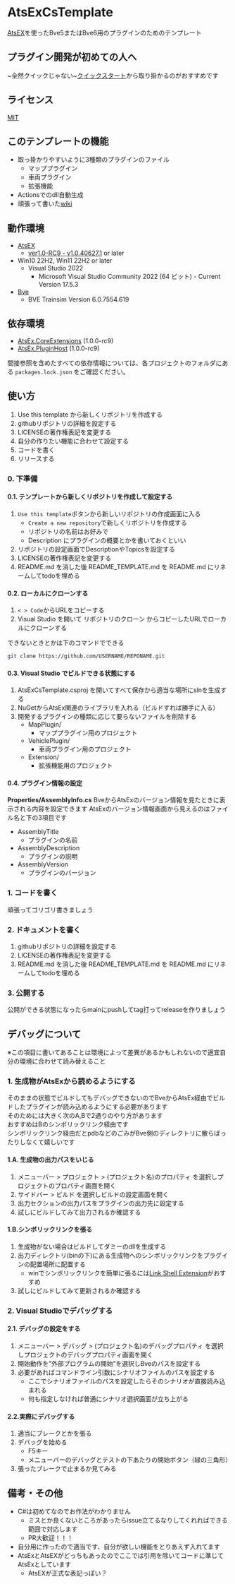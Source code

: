 # AtsExCsTemplate
[AtsEX](https://github.com/automatic9045/AtsEX)を使ったBve5またはBve6用のプラグインのためのテンプレート


## プラグイン開発が初めての人へ
~全然クイックじゃない~[クイックスタート](../../wiki/クイックスタート/)から取り掛かるのがおすすめです


## ライセンス
[MIT](LICENSE)

## このテンプレートの機能
- 取っ掛かりやすいように3種類のプラグインのファイル
    - マッププラグイン
    - 車両プラグイン
    - 拡張機能
- Actionsでのdll自動生成
- 頑張って書いた[wiki](../../wiki/)


## 動作環境
- [AtsEX](https://github.com/automatic9045/AtsEX)
    - [ver1.0-RC9 - v1.0.40627.1](https://github.com/automatic9045/AtsEX/releases/tag/v1.0.40627.1) or later
- Win10 22H2, Win11 22H2 or later
    - Visual Studio 2022
        - Microsoft Visual Studio Community 2022 (64 ビット) - Current Version 17.5.3
- [Bve](https://bvets.net/)
    - BVE Trainsim Version 6.0.7554.619


## 依存環境
- [AtsEx.CoreExtensions](https://www.nuget.org/packages/AtsEx.CoreExtensions/) (1.0.0-rc9)
- [AtsEx.PluginHost](https://www.nuget.org/packages/AtsEx.PluginHost/) (1.0.0-rc9)

間接参照を含めたすべての依存情報については、各プロジェクトのフォルダにある `packages.lock.json` をご確認ください。


## 使い方
1. Use this template から新しくリポジトリを作成する
1. githubリポジトリの詳細を設定する
2. LICENSEの著作権表記を変更する
1. 自分の作りたい機能に合わせて設定する
1. コードを書く
1. リリースする

### 0. 下準備
#### 0.1. テンプレートから新しくリポジトリを作成して設定する
1. `Use this template`ボタンから新しいリポジトリの作成画面に入る
    - `Create a new repository`で新しくリポジトリを作成する
    - リポジトリの名前はお好みで
    - Description にプラグインの概要とかを書いておくといい
1. リポジトリの設定画面でDescriptionやTopicsを設定する
1. LICENSEの著作権表記を変更する
1. README.md を消した後 README_TEMPLATE.md を README.md にリネームしてtodoを埋める

#### 0.2. ローカルにクローンする
1. `< > Code`からURLをコピーする
1. Visual Studio を開いて リポジトリのクローン からコピーしたURLでローカルにクローンする

できないときとかは下のコマンドでできる
```bash
git clone https://github.com/USERNAME/REPONAME.git
```

#### 0.3. Visual Studio でビルドできる状態にする
1. AtsExCsTemplate.csproj を開いてすべて保存から適当な場所にslnを生成する
1. NuGetからAtsEx関連のライブラリを入れる（ビルドすれば勝手に入る）
1. 開発するプラグインの種類に応じて要らないファイルを削除する
    - MapPlugin/
        - マッププラグイン用のプロジェクト
    - VehiclePlugin/
        - 車両プラグイン用のプロジェクト
    - Extension/
        - 拡張機能用のプロジェクト

#### 0.4. プラグイン情報の設定
**Properties/AssemblyInfo.cs**
BveからAtsExのバージョン情報を見たときに表示される内容を設定できます
AtsExのバージョン情報画面から見えるのはファイル名と下の3項目です

- AssemblyTitle
    - プラグインの名前
- AssemblyDescription
    - プラグインの説明
- AssemblyVersion
    - プラグインのバージョン

### 1. コードを書く
頑張ってゴリゴリ書きましょう

### 2. ドキュメントを書く
1. githubリポジトリの詳細を設定する
1. LICENSEの著作権表記を変更する
1. README.md を消した後 README_TEMPLATE.md を README.md にリネームしてtodoを埋める

### 3. 公開する
公開ができる状態になったらmainにpushしてtag打ってreleaseを作りましょう
<!-- tagを打つとciが走って自動でreleaseが作られビルド生成物が添付されます -->


## デバッグについて
※この項目に書いてあることは環境によって差異があるかもしれないので適宜自分の環境に合わせて読み替えること
### 1. 生成物がAtsExから読めるようにする
そのままの状態でビルドしてもデバッグできないのでBveからAtsEx経由でビルドしたプラグインが読み込めるようにする必要があります  
そのためには大きく次のA,Bで2通りのやり方があります  
おすすめはBのシンボリックリンク経由です  
シンボリックリンク経由だとpdbなどのごみがBve側のディレクトリに散らばったりしなくて嬉しいです  
#### 1.A. 生成物の出力パスをいじる
1. メニューバー > プロジェクト > (プロジェクト名)のプロパティ を選択しプロジェクトのプロパティ画面を開く
1. サイドバー > ビルド を選択しビルドの設定画面を開く
1. 出力セクションの出力パスをプラグインの出力先に設定する
1. 試しにビルドしてみて出力されるか確認する
#### 1.B.シンボリックリンクを張る
1. 生成物がない場合はビルドしてダミーのdllを生成する
1. 出力ディレクトリ(binの下)にある生成物へのシンボリックリンクをプラグインの配置場所に配置する
    - winでシンボリックリンクを簡単に張るには[Link Shell Extension](https://www.gigafree.net/system/explorer/hardlinkshellextension.html)がおすすめ
1. 試しにビルドしてみて更新されるか確認する
### 2. Visual Studioでデバッグする
#### 2.1. デバッグの設定をする
1. メニューバー > デバッグ > (プロジェクト名)のデバッグプロパティ を選択しプロジェクトのデバッグプロパティ画面を開く
1. 開始動作を"外部プログラムの開始"を選択しBveのパスを設定する
1. 必要があればコマンドライン引数にシナリオファイルのパスを設定する
    - ここでシナリオファイルのパスを設定したらそのシナリオが直接読み込まれる
    - 何も指定しなければ普通にシナリオ選択画面が立ち上がる
#### 2.2.実際にデバッグする
1. 適当にブレークとかを張る
1. デバッグを始める
    - F5キー
    - メニューバーのデバッグとテストの下あたりの開始ボタン（緑の三角形）
1. 張ったブレークで止まるか見てみる


## 備考・その他
- C#は初めてなのでお作法がわかりません
    - ミスとか良くないところがあったらissue立てるなりしてくれればできる範囲で対応します
    - PR大歓迎！！！
- 自分用に作ったので適当です、自分が欲しい機能をとりあえず入れてます
- AtsExとAtsEXがどっちもあったのでここでは引用を除いてコードに準じてAtsExとしています
    - AtsEXが正式な表記っぽい？
